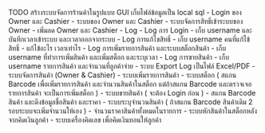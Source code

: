 TODO
    สร้างระบบจัดการร้านค้าในรูปแบบ GUI เก็บไฟล์ข้อมูลเป็น local sql
    - Login ของ Owner และ Cashier
    - ระบบของ Owner และ Cashier
        - ระบบจัดการสิทธิ์เข้าระบบของ Owner
            - เพิ่มลด Owner และ Cashier
            - Log
                - Log การ Login
                    - เก็บ username และบันทึกเวลาเข้าระบบ และเวลาออกจากระบบ
                - Log การแก้ไขสิทธิ์
                    - เก็บ username คนที่แก้ไข้สิทธิ์
                    - แก้ไข้อะไร เวลาเท่าไร
                - Log การเพิ่มรายการสินค้า และระบบสต็อกสินค้า
                    - เก็บ username ที่ทำการเพิ่มสินค้า และเพิ่มสต็อก และระบุเวลา
                - Log การขายสินค้า
                    - เก็บ username รายการสินค้า และจำนวนที่ลูกค้าจ่าย
            - ระบบ Export Log เป็นไฟล์ Excel/PDF
        - ระบบจัดการสินค้า (Owner & Cashier)
            - ระบบเพิ่มรายการสินค้า
            - ระบบสต็อก
            ( สแกน Barcode เพื่อเพิ่มรายการสินค้า และจำนวนสินค้าในสต็อก แต่ถ้าสแกน Barcode และตรวจเจอรายการสินค้า จะเป็นการเพิ่มสต็อก )
    - ระบบขายสินค้า
        ( จะต้อง Login ก่อน )
        - สแกน Barcode สินค้า และดึงข้อมูลชื่อสินค้า และราคา
        - ระบบระบุจำนวนสินค้า ( ถ้าสแกน Barcode สินค้าเดิม 2 รอบระบบจะเพิ่มจำนวนให้เอง )
        - จำนวนราคาสินค้าทั้งหมดในรายการ
        - ระบบหักสินค้าในสต็อกหลังจากคิดเงินลูกค้า
        - ระบบเครื่องคิดเลข เพื่อคิดเงินทอนให้ลูกค้า
